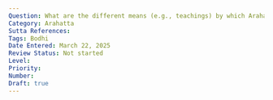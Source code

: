 ```yaml
---
Question: What are the different means (e.g., teachings) by which Arahatta can be attained?
Category: Arahatta
Sutta References:
Tags: Bodhi
Date Entered: March 22, 2025
Review Status: Not started
Level: 
Priority: 
Number: 
Draft: true
---
```

